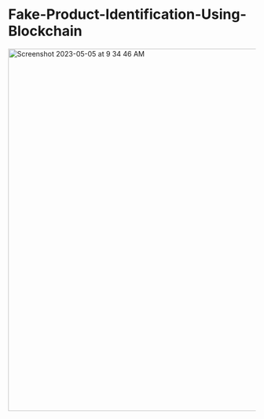 # Fake-Product-Identification-Using-Blockchain


<img width="739" alt="Screenshot 2023-05-05 at 9 34 46 AM" src="https:///Amrin/Fake-Product-Identification-Using-Blockchain/assets/28294942/12b085d9-b53e-41ee-86c4-9ad3412ba02f">
